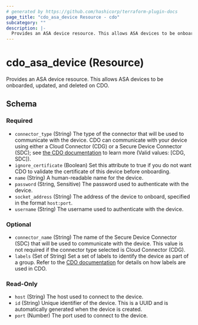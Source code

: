 ```yaml
---
# generated by https://github.com/hashicorp/terraform-plugin-docs
page_title: "cdo_asa_device Resource - cdo"
subcategory: ""
description: |-
  Provides an ASA device resource. This allows ASA devices to be onboarded, updated, and deleted on CDO.
---
```


# cdo_asa_device (Resource)

Provides an ASA device resource. This allows ASA devices to be onboarded, updated, and deleted on CDO.



<!-- schema generated by tfplugindocs -->
## Schema

### Required

- `connector_type` (String) The type of the connector that will be used to communicate with the device. CDO can communicate with your device using either a Cloud Connector (CDG) or a Secure Device Connector (SDC); see [the CDO documentation](https://docs.defenseorchestrator.com/c-connect-cisco-defense-orchestratortor-the-secure-device-connector.html) to learn more (Valid values: [CDG, SDC]).
- `ignore_certificate` (Boolean) Set this attribute to true if you do not want CDO to validate the certificate of this device before onboarding.
- `name` (String) A human-readable name for the device.
- `password` (String, Sensitive) The password used to authenticate with the device.
- `socket_address` (String) The address of the device to onboard, specified in the format `host:port`.
- `username` (String) The username used to authenticate with the device.

### Optional

- `connector_name` (String) The name of the Secure Device Connector (SDC) that will be used to communicate with the device. This value is not required if the connector type selected is Cloud Connector (CDG).
- `labels` (Set of String) Set a set of labels to identify the device as part of a group. Refer to the [CDO documentation](https://docs.defenseorchestrator.com/t-applying-labels-to-devices-and-objects.html#!c-labels-and-filtering.html) for details on how labels are used in CDO.

### Read-Only

- `host` (String) The host used to connect to the device.
- `id` (String) Unique identifier of the device. This is a UUID and is automatically generated when the device is created.
- `port` (Number) The port used to connect to the device.
